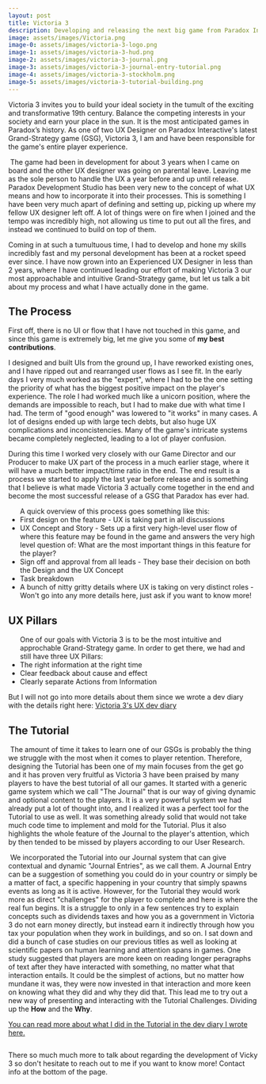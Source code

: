 ```yaml
---
layout: post
title: Victoria 3
description: Developing and releasing the next big game from Paradox Interactive
image: assets/images/Victoria.png
image-0: assets/images/victoria-3-logo.png
image-1: assets/images/victoria-3-hud.png
image-2: assets/images/victoria-3-journal.png
image-3: assets/images/victoria-3-journal-entry-tutorial.png
image-4: assets/images/victoria-3-stockholm.png
image-5: assets/images/victoria-3-tutorial-building.png
---
```

<p>
Victoria 3 invites you to build your ideal society in the tumult of the exciting and transformative 19th century. Balance the competing interests in your society and earn your place in the sun. It is the most anticipated games in Paradox’s history. As one of two UX Designer on Paradox Interactive's latest Grand-Strategy game (GSG), Victoria 3, I am and have been responsible for the game's entire player experience. 
</p>

<p><span class="image right"><img src="{{ site.baseurl }}/{{ page.image-1 }}" alt="" /></span>
The game had been in development for about 3 years when I came on board and the other UX designer was going on parental leave. Leaving me as the sole person to handle the UX a year before and up until release. Paradox Development Studio has been very new to the concept of what UX means and how to incorporate it into their processes. This is something I have been very much apart of defining and setting up, picking up where my fellow UX designer left off. A lot of things were on fire when I joined and the tempo was incredibly high, not allowing us time to put out all the fires, and instead we continued to build on top of them. 
</p>

<p>
Coming in at such a tumultuous time, I had to develop and hone my skills incredibly fast and my personal development has been at a rocket speed ever since. I have now grown into an Experienced UX Designer in less than 2 years, where I have continued leading our effort of making Victoria 3 our most approachable and intuitive Grand-Strategy game, but let us talk a bit about my process and what I have actually done in the game.
</p>

<h2>The Process</h2>

<p>
First off, there is no UI or flow that I have not touched in this game, and since this game is extremely big, let me give you some of <b>my best contributions</b>. 

I designed and built UIs from the ground up, I have reworked existing ones, and I have ripped out and rearranged user flows as I see fit. In the early days I very much worked as the "expert", where I had to be the one setting the priority of what has the biggest positive impact on the player's experience. The role I had worked much like a unicorn position, where the demands are impossible to reach, but I had to make due with what time I had. The term of "good enough" was lowered to "it works" in many cases. A lot of designs ended up with large tech debts, but also huge UX complications and inconcistencies. Many of the game's intricate systems became completely neglected, leading to a lot of player confusion. 

During this time I worked very closely with our Game Director and our Producer to make UX part of the process in a much earlier stage, where it will have a much better impact/time ratio in the end. The end result is a process we started to apply the last year before release and is something that I believe is what made Victoria 3 actually come together in the end and become the most successful release of a GSG that Paradox has ever had.
</p>

<ul>A quick overview of this process goes something like this:
	<li>First design on the feature - UX is taking part in all discussions</li>
	<li>UX Concept and Story - Sets up a first very high-level user flow of where this feature may be found in the game and answers the very high level question of: What are the most important things in this feature for the player? </li>
	<li>Sign off and approval from all leads - They base their decision on both the Design and the UX Concept</li>
	<li>Task breakdown</li>
	<li>A bunch of nitty gritty details where UX is taking on very distinct roles - Won't go into any more details here, just ask if you want to know more!</li>
</ul>

<h2>UX Pillars</h2>
<ul>One of our goals with Victoria 3 is to be the most intuitive and approchable Grand-Strategy game. In order to get there, we had and still have three UX Pillars:
	<li>The right information at the right time</li>
	<li>Clear feedback about cause and effect</li>
	<li>Clearly separate Actions from Information</li>
</ul>
But I will not go into more details about them since we wrote a dev diary with the details right here:
<a href="https://forum.paradoxplaza.com/forum/developer-diary/victoria-3-dev-diary-29-user-experience.1506484/">Victoria 3's UX dev diary</a>

<h2>The Tutorial</h2>
<p><span class="image left"><img src="{{ site.baseurl }}/{{ page.image-2 }}" alt="" /></span>
The amount of time it takes to learn one of our GSGs is probably the thing we struggle with the most when it comes to player retention. Therefore, designing the Tutorial has been one of my main focuses from the get go and it has proven very fruitful as Victoria 3 have been praised by many players to have the best tutorial of all our games. It started with a generic game system which we call "The Journal" that is our way of giving dynamic and optional content to the players. It is a very powerful system we had already put a lot of thought into, and I realized it was a perfect tool for the Tutorial to use as well. It was something already solid that would not take much code time to implement and mold for the Tutorial. Plus it also highlights the whole feature of the Journal to the player's attention, which by then tended to be missed by players according to our User Research. 
</p>

<p><span class="image right"><img src="{{ site.baseurl }}/{{ page.image-3 }}" alt="" /></span>
We incorporated the Tutorial into our Journal system that can give contextual and dynamic "Journal Entries", as we call them. A Journal Entry can be a suggestion of something you could do in your country or simply be a matter of fact, a specific happening in your country that simply spawns events as long as it is active. However, for the Tutorial they would work more as direct "challenges" for the player to complete and here is where the real fun begins. It is a struggle to only in a few sentences try to explain concepts such as dividends taxes and how you as a government in Victoria 3 do not earn money directly, but instead earn it indirectly through how you tax your population when they work in buildings, and so on. I sat down and did a bunch of case studies on our previous titles as well as looking at scientific papers on human learning and attention spans in games. One study suggested that players are more keen on reading longer peragraphs of text after they have interacted with something, no matter what that interaction entails. It could be the simplest of actions, but no matter how mundane it was, they were now invested in that interaction and more keen on knowing what they did and why they did that. This lead me to try out a new way of presenting and interacting with the Tutorial Challenges. Dividing up the <b>How</b> and the <b>Why</b>.
</p>

<a href="https://forum.paradoxplaza.com/forum/developer-diary/victoria-3-dev-diary-51-tutorial.1532719/">You can read more about what I did in the Tutorial in the dev diary I wrote here.</a>

<span class="image main"><img src="{{ site.baseurl }}/{{ page.image-5 }}" alt="" /></span>

<p>
There so much much more to talk about regarding the development of Vicky 3 so don't hesitate to reach out to me if you want to know more! Contact info at the bottom of the page.
</p>

<span class="image main"><img src="{{ site.baseurl }}/{{ page.image-4 }}" alt="" /></span>

